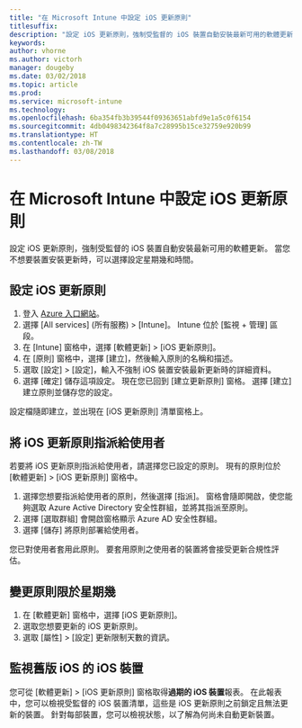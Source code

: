 ```yaml
---
title: "在 Microsoft Intune 中設定 iOS 更新原則"
titlesuffix: 
description: "設定 iOS 更新原則，強制受監督的 iOS 裝置自動安裝最新可用的軟體更新。"
keywords: 
author: vhorne
ms.author: victorh
manager: dougeby
ms.date: 03/02/2018
ms.topic: article
ms.prod: 
ms.service: microsoft-intune
ms.technology: 
ms.openlocfilehash: 6ba354fb3b39544f09363651abfd9e1a5c0f6154
ms.sourcegitcommit: 4db0498342364f8a7c28995b15ce32759e920b99
ms.translationtype: HT
ms.contentlocale: zh-TW
ms.lasthandoff: 03/08/2018
---
```

# <a name="configure-ios-update-policies-in-microsoft-intune"></a>在 Microsoft Intune 中設定 iOS 更新原則
設定 iOS 更新原則，強制受監督的 iOS 裝置自動安裝最新可用的軟體更新。 當您不想要裝置安裝更新時，可以選擇設定星期幾和時間。

## <a name="configure-the-ios-update-policy"></a>設定 iOS 更新原則
1. 登入 [Azure 入口網站](https://portal.azure.com)。
2. 選擇 [All services] (所有服務) > [Intune]。 Intune 位於 [監視 + 管理] 區段。
2. 在 [Intune] 窗格中，選擇 [軟體更新] > [iOS 更新原則]。
4. 在 [原則] 窗格中，選擇 [建立]，然後輸入原則的名稱和描述。
5. 選取 [設定] > [設定]，輸入不強制 iOS 裝置安裝最新更新時的詳細資料。
6. 選擇 [確定] 儲存這項設定。 現在您已回到 [建立更新原則] 窗格。 選擇 [建立] 建立原則並儲存您的設定。

設定檔隨即建立，並出現在 [iOS 更新原則] 清單窗格上。

## <a name="assign-an-ios-update-policy-to-users"></a>將 iOS 更新原則指派給使用者
若要將 iOS 更新原則指派給使用者，請選擇您已設定的原則。 現有的原則位於 [軟體更新] > [iOS 更新原則] 窗格中。
1. 選擇您想要指派給使用者的原則，然後選擇 [指派]。 窗格會隨即開啟，使您能夠選取 Azure Active Directory 安全性群組，並將其指派至原則。
2. 選擇 [選取群組] 會開啟窗格顯示 Azure AD 安全性群組。
3. 選擇 [儲存] 將原則部署給使用者。

您已對使用者套用此原則。 要套用原則之使用者的裝置將會接受更新合規性評估。

## <a name="change-the-restricted-days-for-the-policy"></a>變更原則限於星期幾
1. 在 [軟體更新] 窗格中，選擇 [iOS 更新原則]。
2. 選取您想要更新的 iOS 更新原則。
3. 選取 [屬性] > [設定] 更新限制天數的資訊。

## <a name="monitor-ios-devices-with-older-ios-versions"></a>監視舊版 iOS 的 iOS 裝置
<!-- 1352223 -->
您可從 [軟體更新] > [iOS 更新原則] 窗格取得**過期的 iOS 裝置**報表。 在此報表中，您可以檢視受監督的 iOS 裝置清單，這些是 iOS 更新原則之前鎖定且無法更新的裝置。 針對每部裝置，您可以檢視狀態，以了解為何尚未自動更新裝置。
